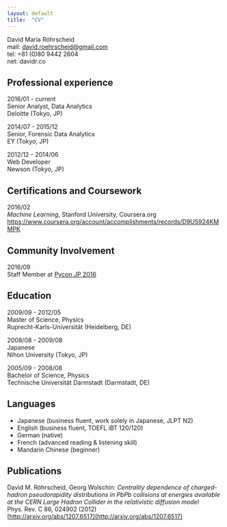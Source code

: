 ```yaml
---
layout: default
title:  "CV"
---
```

David Maria Röhrscheid  
mail: david.roehrscheid@gmail.com  
tel: +81 (0)80 9442 2604  
net: davidr.co

## Professional experience

2016/01 - current  
Senior Analyst, Data Analytics  
Deloitte (Tokyo, JP)

2014/07 - 2015/12  
Senior, Forensic Data Analytics  
EY (Tokyo, JP)

2012/12 - 2014/06  
Web Developer  
Newson (Tokyo, JP)

## Certifications and Coursework

2016/02  
*Machine Learning*, Stanford University, Coursera.org  
[https://www.coursera.org/account/accomplishments/records/D9U5924KMMPK ](https://www.coursera.org/account/accomplishments/records/D9U5924KMMPK)  

## Community Involvement

2016/09  
Staff Member at [Pycon JP 2016](https://pycon.jp/2016/ja/about/staff-list/)

## Education

2009/09 - 2012/05  
Master of Science, Physics  
Ruprecht-Karls-Universität (Heidelberg, DE)

2008/08 - 2009/08  
Japanese  
Nihon University (Tokyo, JP)

2005/09 - 2008/08  
Bachelor of Science, Physics  
Technische Universität Darmstadt (Darmstadt, DE)

## Languages

* Japanese (business fluent, work solely in Japanese, JLPT N2)
* English (business fluent, TOEFL iBT 120/120)
* German (native)
* French (advanced reading & listening skill)
* Mandarin Chinese (beginner)

## Publications

David M. Röhrscheid, Georg Wolschin:
*Centrality dependence of charged-hadron pseudorapidity
distributions in PbPb collisions at energies available at the CERN Large Hadron Collider in the
relativistic diffusion model*  
Phys. Rev. C 86, 024902 (2012)  
[http://arxiv.org/abs/1207.6517](http://arxiv.org/abs/1207.6517)
